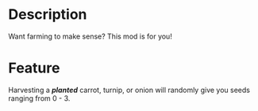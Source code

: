 ﻿# Description
Want farming to make sense? This mod is for you! 

# Feature
Harvesting a _**planted**_ carrot, turnip, or onion will randomly give you seeds ranging from 0 - 3.